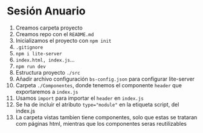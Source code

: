 # Sesión Anuario

1. Creamos carpeta proyecto
2. Creamos repo con el `README.md`
3. Inicializamos el proyecto con `npm init`
4. `.gitignore`
5. `npm i lite-server`
6. `index.html, index.js`...
7. `npm run dev`
8. Estructura proyecto `./src`
9. Añadir archivo configuración `bs-config.json` para configurar lite-server
10. Carpeta `./Componentes`, donde tenemos el componente `header` que exportaremos a ``index.js``
11. Usamos `import` para importar el ``header`` en ``index.js``
11. Se ha de incluir el atributo `type="module"` en la etiqueta script, del index.js
12. La carpeta vistas tambien tiene componentes, solo que estas se trataran com páginas html, mientras que los componentes seras reutilizables